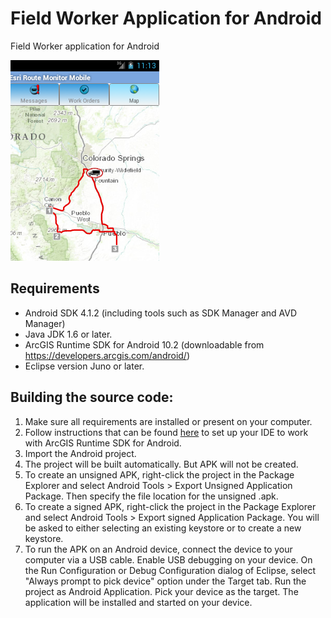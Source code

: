 # Field Worker Application for Android

Field Worker application for Android

![App](field-worker-android.png?raw=true)

## Requirements
* Android SDK 4.1.2 (including tools such as SDK Manager and AVD Manager)
* Java JDK 1.6 or later.
* ArcGIS Runtime SDK for Android 10.2 (downloadable from https://developers.arcgis.com/android/)
* Eclipse version Juno or later. 

## Building the source code:
1. Make sure all requirements are installed or present on your computer.
2. Follow instructions that can be found [here](https://developers.arcgis.com/android/install.html) to set up your IDE to work with ArcGIS Runtime SDK for Android.
3. Import the Android project.
4. The project will be built automatically.  But APK will not be created.
5. To create an unsigned APK, right-click the project in the Package Explorer and select Android Tools > Export Unsigned Application Package. Then specify the file location for the unsigned .apk.
6. To create a signed APK, right-click the project in the Package Explorer and select Android Tools > Export signed Application Package. You will be asked to either selecting an existing keystore or to create a new keystore.
7. To run the APK on an Android device, connect the device to your computer via a USB cable.  Enable USB debugging on your device.  On the Run Configuration or Debug Configuration dialog of Eclipse, select "Always prompt to pick device" option under the Target tab.  Run the project as Android Application.  Pick your device as the target.  The application will be installed and started on your device.
